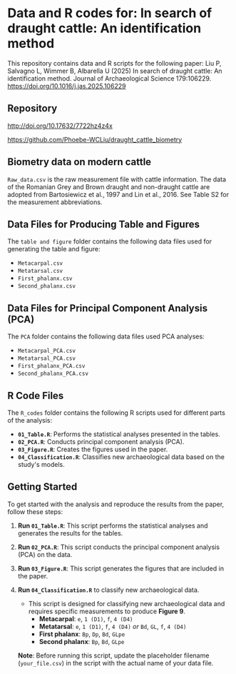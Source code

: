 # Data and R codes for: In search of draught cattle: An identification method

This repository contains data and R scripts for the following paper:
Liu P, Salvagno L, Wimmer B, Albarella U (2025) In search of draught cattle: An identification method. Journal of Archaeological Science 179:106229. https://doi.org/10.1016/j.jas.2025.106229



## Repository
http://doi.org/10.17632/7722hz4z4x

https://github.com/Phoebe-WCLiu/draught_cattle_biometry


##  Biometry data on modern cattle


`Raw_data.csv` is the raw measurement file with cattle information.
The data of the Romanian Grey and Brown draught and non-draught cattle are adopted from Bartosiewicz et al., 1997 and Lin et al., 2016.
See Table S2 for the measurement abbreviations.


## Data Files for Producing Table and Figures
The `table and figure` folder contains the following data files used for generating the table and figure:
- `Metacarpal.csv`
- `Metatarsal.csv`
- `First_phalanx.csv`
- `Second_phalanx.csv`

## Data Files for Principal Component Analysis (PCA)
The `PCA` folder contains the following data files used PCA analyses:
- `Metacarpal_PCA.csv`
- `Metatarsal_PCA.csv`
- `First_phalanx_PCA.csv`
- `Second_phalanx_PCA.csv`

## R Code Files

The `R_codes` folder contains the following R scripts used for different parts of the analysis:
- **`01_Table.R`**: Performs the statistical analyses presented in the tables.
- **`02_PCA.R`**: Conducts principal component analysis (PCA).
- **`03_Figure.R`**: Creates the figures used in the paper.
- **`04_Classification.R`**: Classifies new archaeological data based on the study's models.


## Getting Started

To get started with the analysis and reproduce the results from the paper, follow these steps:

1. **Run `01_Table.R`**: This script performs the statistical analyses and generates the results for the tables.
   
2. **Run `02_PCA.R`**: This script conducts the principal component analysis (PCA) on the data. 

3. **Run `03_Figure.R`**: This script generates the figures that are included in the paper. 

4. **Run `04_Classification.R`** to classify new archaeological data.  
   - This script is designed for classifying new archaeological data and requires specific measurements to produce **Figure 9**.  
     - **Metacarpal**: `e`, `1 (D1)`, `f`, `4 (D4)`  
     - **Metatarsal**: `e`, `1 (D1)`, `f`, `4 (D4)` *or* `Bd`, `GL`, `f`, `4 (D4)`  
     - **First phalanx**: `Bp`, `Dp`, `Bd`, `GLpe`  
     - **Second phalanx**: `Bp`, `Bd`, `GLpe`  

   **Note**: Before running this script, update the placeholder filename (`your_file.csv`) in the script with the actual name of your data file.  
